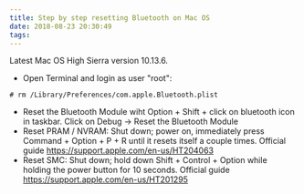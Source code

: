 ```yaml
---
title: Step by step resetting Bluetooth on Mac OS
date: 2018-08-23 20:30:49
tags:
---
```


Latest Mac OS High Sierra version 10.13.6.

* Open Terminal and login as user "root":

```console
# rm /Library/Preferences/com.apple.Bluetooth.plist
```

* Reset the Bluetooth Module wiht Option + Shift + click on bluetooth icon in taskbar. Click on Debug -> Reset the Bluetooth Module
* Reset PRAM / NVRAM: Shut down; power on, immediately press Command + Option + P + R until it resets itself a couple times. Official guide <https://support.apple.com/en-us/HT204063>
* Reset SMC: Shut down; hold down Shift + Control + Option while holding the power button for 10 seconds. Official guide <https://support.apple.com/en-us/HT201295>